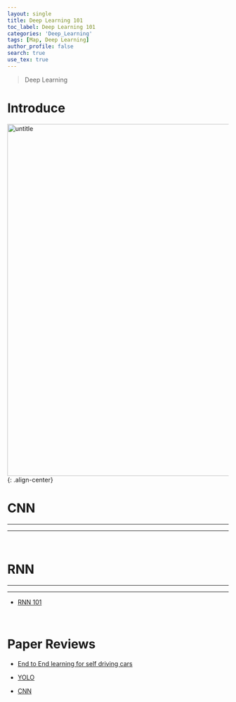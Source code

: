 ```yaml
---
layout: single
title: Deep Learning 101
toc_label: Deep Learning 101
categories: 'Deep_Learning'
tags: [Map, Deep Learning]
author_profile: false
search: true
use_tex: true
---
```


> Deep Learning

# Introduce

<img width="800" alt="untitle" src="https://github.com/user-attachments/assets/1383cc9e-ae41-4ca3-8d92-9f00887834c4">{: .align-center}



# CNN

<hr>
<hr>



<br>

# RNN

<hr>
<hr>

- [RNN 101]({{site.url}}/deep_learning/RNN_101/)

<br>

# Paper Reviews

- [End to End learning for self driving cars]({{site.url}}/deep_learning/End2End_Learning_for_Self_Dirving_Cars_Paper_Review/)

- [YOLO]({{site.url}}/deep_learning/YOLO_Paper_Review/)

- [CNN]({{site.url}}/deep_learning/CNN_Paper_Review/)